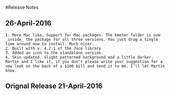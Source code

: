 #Release Notes

## 26-April-2016
	1. More Mac like. Support for Mac packages. The kmeter folder is now _inside_ the package for all three versions. You just drag a single time around now to install. Much nicer. 
	2. Built with v. 4.2.1 of the Juce library
	3. Added an icon to the standalone version. 
	4. Skin updated. Slight patterned background and a little darker. Martin and I like it, if you don't please write your suggestion for a new look on the back of a $100 bill and send it to me. I'll let Martin know.

## Orignal Release 21-April-2016
